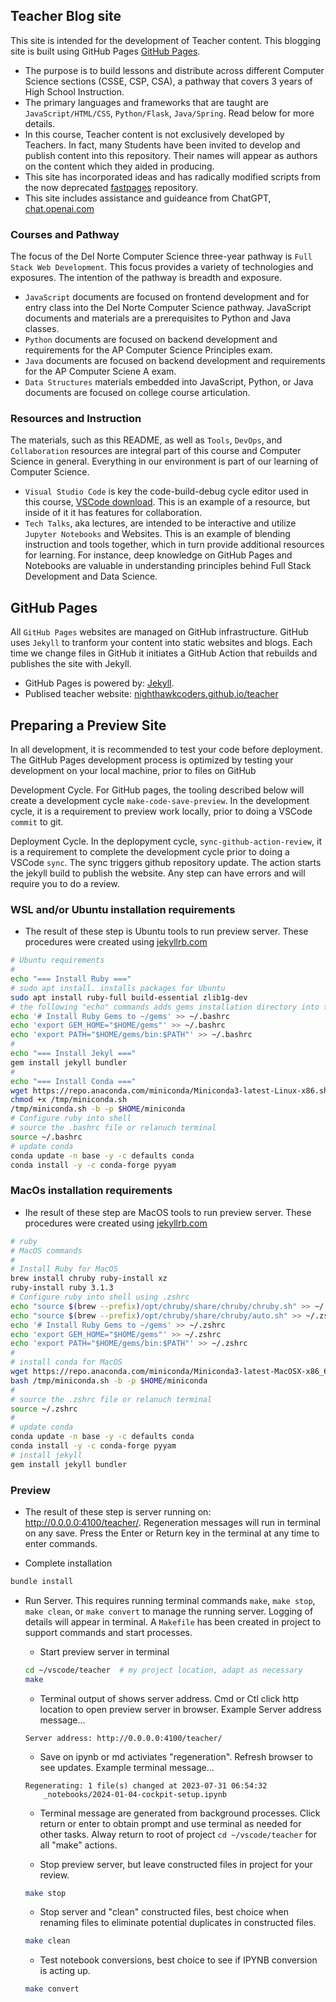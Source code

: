 ## Teacher Blog site
This site is intended for the development of Teacher content.  This blogging site is built using GitHub Pages [GitHub Pages](https://docs.github.com/en/pages/getting-started-with-github-pages/creating-a-github-pages-site).
- The purpose is to build lessons and distribute across different Computer Science sections (CSSE, CSP, CSA), a pathway that covers 3 years of High School Instruction.
- The primary languages and frameworks that are taught are `JavaScript/HTML/CSS`, `Python/Flask`, `Java/Spring`.  Read below for more details.
- In this course, Teacher content is not exclusively developed by Teachers.  In fact, many Students have been invited to develop and publish content into this repository.  Their names will appear as authors on the content which they aided in producing.
- This site has incorporated ideas and has radically modified scripts from the now deprecated [fastpages](https://github.com/fastai/fastpages) repository.
- This site includes assistance and guideance from ChatGPT, [chat.openai.com](https://chat.openai.com/) 

### Courses and Pathway
The focus of the Del Norte Computer Science three-year pathway is `Full Stack Web Development`.  This focus provides a variety of technologies and exposures.  The intention of the pathway is breadth and exposure.
- `JavaScript` documents are focused on frontend development and for entry class into the Del Norte Computer Science pathway.  JavaScript documents and materials are a prerequisites to Python and Java classes.
- `Python` documents are focused on backend development and requirements for the AP Computer Science Principles exam.
- `Java` documents are focused on backend development and requirements for the AP Computer Sciene A exam.
- `Data Structures` materials embedded into JavaScript, Python, or Java documents are focused on college course articulation.

### Resources and Instruction
The materials, such as this README, as well as `Tools`, `DevOps`, and `Collaboration` resources are integral part of this course and Computer Science in general.  Everything in our environment is part of our learning of Computer Science. 
- `Visual Studio Code` is key the code-build-debug cycle editor used in this course, [VSCode download](https://code.visualstudio.com/).  This is an example of a resource, but inside of it it has features for collaboration.
- `Tech Talks`, aka lectures, are intended to be interactive and utilize `Jupyter Notebooks` and Websites.  This is an example of blending instruction and tools together, which in turn provide additional resources for learning.  For instance, deep knowledge on  GitHub Pages and Notebooks are valuable in understanding principles behind Full Stack Development and Data Science. 

## GitHub Pages
All `GitHub Pages` websites are managed on GitHub infrastructure. GitHub uses `Jekyll` to tranform your content into static websites and blogs. Each time we change files in GitHub it initiates a GitHub Action that rebuilds and publishes the site with Jekyll.  
- GitHub Pages is powered by: [Jekyll](https://jekyllrb.com/).
- Publised teacher website: [nighthawkcoders.github.io/teacher](https://nighthawkcoders.github.io/teacher/)

## Preparing a Preview Site 
In all development, it is recommended to test your code before deployment.  The GitHub Pages development process is optimized by testing your development on your local machine, prior to files on GitHub

Development Cycle. For GitHub pages, the tooling described below will create a development cycle  `make-code-save-preview`.  In the development cycle, it is a requirement to preview work locally, prior to doing a VSCode `commit` to git.

Deployment Cycle.  In the deplopyment cycle, `sync-github-action-review`, it is a requirement to complete the development cycle prior to doing a VSCode `sync`.  The sync triggers github repository update.  The action starts the jekyll build to publish the website.  Any step can have errors and will require you to do a review.

### WSL and/or Ubuntu installation requirements
- The result of these step is Ubuntu tools to run preview server.  These procedures were created using [jekyllrb.com](https://jekyllrb.com/docs/installation/ubuntu/)
```bash
# Ubuntu requirements
#
echo "=== Install Ruby ==="
# sudo apt install. installs packages for Ubuntu
sudo apt install ruby-full build-essential zlib1g-dev
# the following "echo" commands adds gems installation directory into the .bashrc file, avoiding root requirements
echo '# Install Ruby Gems to ~/gems' >> ~/.bashrc
echo 'export GEM_HOME="$HOME/gems"' >> ~/.bashrc
echo 'export PATH="$HOME/gems/bin:$PATH"' >> ~/.bashrc
#
echo "=== Install Jekyl ==="
gem install jekyll bundler
#
echo "=== Install Conda ==="
wget https://repo.anaconda.com/miniconda/Miniconda3-latest-Linux-x86.sh -O /tmp/miniconda.sh
chmod +x /tmp/miniconda.sh
/tmp/miniconda.sh -b -p $HOME/miniconda
# Configure ruby into shell
# source the .bashrc file or relanuch terminal
source ~/.bashrc
# update conda
conda update -n base -y -c defaults conda
conda install -y -c conda-forge pyyam
```

### MacOs installation requirements 
- Ihe result of these step are MacOS tools to run preview server.  These procedures were created using [jekyllrb.com](https://jekyllrb.com/docs/installation/macos/)
```bash
# ruby
# MacOS commands
#
# Install Ruby for MacOS
brew install chruby ruby-install xz
ruby-install ruby 3.1.3
# Configure ruby into shell using .zshrc
echo "source $(brew --prefix)/opt/chruby/share/chruby/chruby.sh" >> ~/.zshrc
echo "source $(brew --prefix)/opt/chruby/share/chruby/auto.sh" >> ~/.zshrc
echo '# Install Ruby Gems to ~/gems' >> ~/.zshrc
echo 'export GEM_HOME="$HOME/gems"' >> ~/.zshrc
echo 'export PATH="$HOME/gems/bin:$PATH"' >> ~/.zshrc
#
# install conda for MacOS
wget https://repo.anaconda.com/miniconda/Miniconda3-latest-MacOSX-x86_64.sh -O /tmp/miniconda.sh
bash /tmp/miniconda.sh -b -p $HOME/miniconda
#
# source the .zshrc file or relanuch terminal
source ~/.zshrc
#
# update conda
conda update -n base -y -c defaults conda
conda install -y -c conda-forge pyyam
# install jekyll
gem install jekyll bundler
```

### Preview
- The result of these step is server running on: http://0.0.0.0:4100/teacher/.  Regeneration messages will run in terminal on any save.  Press the Enter or Return key in the terminal at any time to enter commands.

- Complete installation
```bash
bundle install
```
- Run Server.  This requires running terminal commands `make`, `make stop`, `make clean`, or `make convert` to manage the running server.  Logging of details will appear in terminal.   A `Makefile` has been created in project to support commands and start processes.

    - Start preview server in terminal
    ```bash
    cd ~/vscode/teacher  # my project location, adapt as necessary
    make
    ```

    - Terminal output of shows server address. Cmd or Ctl click http location to open preview server in browser. Example Server address message... 
    ```
    Server address: http://0.0.0.0:4100/teacher/
    ```

    - Save on ipynb or md activiates "regeneration". Refresh browser to see updates. Example terminal message...
    ```
    Regenerating: 1 file(s) changed at 2023-07-31 06:54:32
        _notebooks/2024-01-04-cockpit-setup.ipynb
    ```

    - Terminal message are generated from background processes.  Click return or enter to obtain prompt and use terminal as needed for other tasks.  Alway return to root of project `cd ~/vscode/teacher` for all "make" actions. 
        

    - Stop preview server, but leave constructed files in project for your review.
    ```bash
    make stop
    ```

    - Stop server and "clean" constructed files, best choice when renaming files to eliminate potential duplicates in constructed files.
    ```bash
    make clean
    ```

    - Test notebook conversions, best choice to see if IPYNB conversion is acting up.
    ```bash
    make convert
    ```
    
